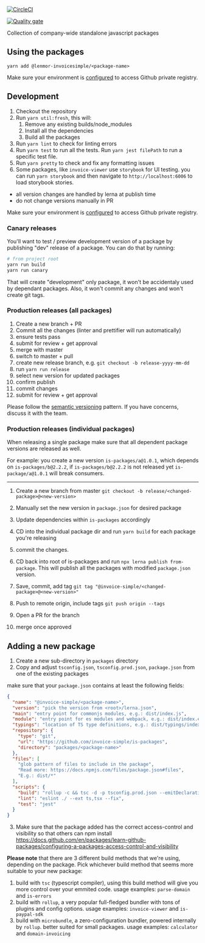 [![CircleCI](https://circleci.com/gh/invoice-simple/is-packages/tree/master.svg?style=svg&circle-token=9c6d5b44b75b2dc709b4c8a731eeddf16b72ce26)](https://circleci.com/gh/invoice-simple/is-packages/tree/master)

[![Quality gate](https://sonarcloud.io/api/project_badges/quality_gate?project=invoice-simple_is-packages&token=3ad0ea9f6df49f77cae272ef37e899bbcfe20725)](https://sonarcloud.io/summary/new_code?id=invoice-simple_is-packages)

Collection of company-wide standalone javascript packages

## Using the packages

```
yarn add @lenmor-invoicesimple/<package-name>
```

Make sure your environment is [configured](https://invoicesimple.atlassian.net/wiki/spaces/dev/pages/54001722/Private+NPM+registry) to access Github private registry.

## Development

1. Checkout the repository
2. Run `yarn util:fresh`, this will:
   1. Remove any existing builds/node_modules
   2. Install all the dependencies
   3. Build all the packages
3. Run `yarn lint` to check for linting errors
4. Run `yarn test` to run all the tests. Run `yarn jest filePath` to run a specific test file.
5. Run `yarn pretty` to check and fix any formatting issues
6. Some packages, like `invoice-viewer` use `storybook` for UI testing. you can run `yarn storybook` and then navigate to `http://localhost:6006` to load storybook stories.

- all version changes are handled by lerna at publish time
- do not change versions manually in PR

Make sure your environment is [configured](https://invoicesimple.atlassian.net/wiki/spaces/dev/pages/54001722/Private+NPM+registry) to access Github private registry.

### Canary releases

You'll want to test / preview development version of a package by publishing "dev" release of a package. You can do that by running:

```sh
# from project root
yarn run build
yarn run canary
```

That will create "development" only package, it won't be accidentaly used by dependant packages. Also, it won't commit any changes and won't create git tags.

### Production releases (all packages)

1. Create a new branch + PR
2. Commit all the changes (linter and prettifier will run automatically)
3. ensure tests pass
4. submit for review + get approval
5. merge with master
6. switch to master + pull
7. create new release branch, e.g. `git checkout -b release-yyyy-mm-dd`
8. run `yarn run release`
9. select new version for updated packages
10. confirm publish
11. commit changes
12. submit for review + get approval

Please follow the [semantic versioning](https://semver.org/) pattern. If you have concerns, discuss it with the team.

### Production releases (individual packages)

When releasing a single package make sure that all dependent package versions are released as well.

For example: you create a new version `is-packages/a@1.0.1`, which depends on `is-packages/b@2.2.2`, if `is-packages/b@2.2.2` is not released yet `is-package/a@1.0.1` will break consumers.

---

1. Create a new branch from master `git checkout -b release/<changed-package>@<new-version>`

2. Manually set the new version in `package.json` for desired package

3. Update dependencies within `is-packages` accordingly

4. CD into the individual package dir and run `yarn build` for each package you're releasing

5. commit the changes.

6. CD back into root of is-packages and run `npx lerna publish from-package`. This will publish all the packages with modified `package.json` version.

7. Save, commit, add tag `git tag "@invoice-simple/<changed-package>@<new-version>"`

8. Push to remote origin, include tags `git push origin --tags`

9. Open a PR for the branch

10. merge once approved

## Adding a new package

1. Create a new sub-directory in `packages` directory
2. Copy and adjust `tsconfig.json`, `tsconfig.prod.json`, `package.json` from one of the existing packages

make sure that your `package.json` contains at least the following fields:

```json
{
  "name": "@invoice-simple/<package-name>",
  "version": "pick the version from <root>/lerna.json",
  "main": "entry point for commonjs modules, e.g.: dist/index.js",
  "module": "entry point for es modules and webpack, e.g.: dist/index.esm.js",
  "typings": "location of TS type definitions, e.g.: dist/typings/index.d.ts",
  "repository": {
    "type": "git",
    "url": "https://github.com/invoice-simple/is-packages",
    "directory": "packages/<package-name>"
  },
  "files": [
    "glob pattern of files to include in the package",
    "Read more: https://docs.npmjs.com/files/package.json#files",
    "E.g.: dist/*"
  ],
  "scripts": {
    "build": "rollup -c && tsc -d -p tsconfig.prod.json --emitDeclarationOnly && BABEL_ENV=production babel ./dist/index.min.js --out-file ./dist/index.min.js && terser -c -m --ecma 5 -o ./dist/index.min.js -- ./dist/index.min.js",
    "lint": "eslint ./ --ext ts,tsx --fix",
    "test": "jest"
  }
}
```

3. Make sure that the package added has the correct access-control and visibility so that others can npm install
   https://docs.github.com/en/packages/learn-github-packages/configuring-a-packages-access-control-and-visibility

**Please note** that there are 3 different build methods that we're using, depending on the package.
Pick whichever build method that seems more suitable to your new package:

1. build with `tsc` (typescript compiler), using this build method will give you more control over your emmited code. usage examples: `parse-domain` and `is-errors`
2. build with `rollup`, a very popular full-fledged bundler with tons of plugins and config options. usage examples: `invoice-viewer` and `is-paypal-sdk`
3. build with `microbundle`, a zero-configuration bundler, powered internally by `rollup`. better suited for small packages. usage examples: `calculator` and `domain-invoicing`
